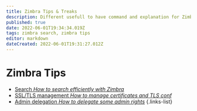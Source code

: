 ```yaml
---
title: Zimbra Tips & Treaks
description: Different usefull to have command and explanation for Zimbra mail server
published: true
date: 2022-06-01T19:34:34.019Z
tags: zimbra search, zimbra tips
editor: markdown
dateCreated: 2022-06-01T19:31:27.012Z
---
```


# Zimbra Tips

- [Search *How to search efficiently with Zimbra*](/Mails/Zimbra/Tips/Search)
- [SSL/TLS management *How to manage certificates and TLS conf*](/Mails/Zimbra/Tips/SSL-TLS)
- [Admin delegation *How to delegate some admin rights*](/Mails/Zimbra/Tips/admin)
{.links-list}